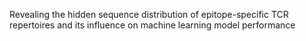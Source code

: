 Revealing the hidden sequence distribution of epitope-specific TCR repertoires and its influence on machine learning model performance
